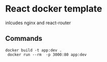 # React docker template

inlcudes nginx and react-router

## Commands
```
docker build -t app:dev .
 docker run --rm  -p 3000:80 app:dev
```
